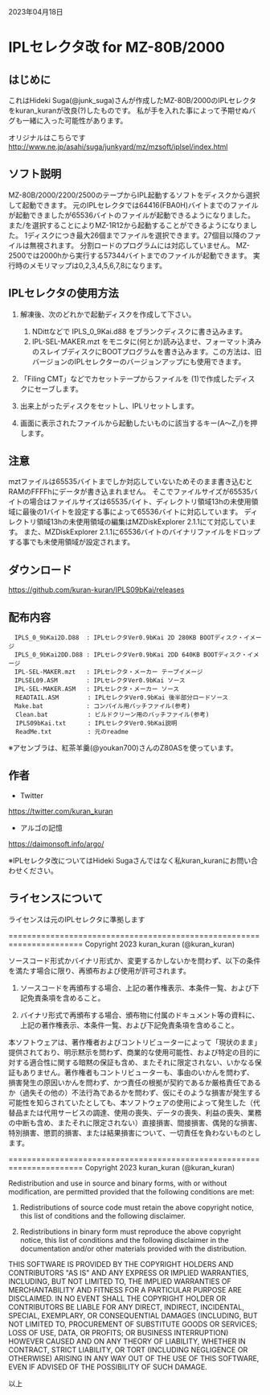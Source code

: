 2023年04月18日

# IPLセレクタ改 for MZ-80B/2000

## はじめに
これはHideki Suga(@junk_suga)さんが作成したMZ-80B/2000のIPLセレクタをkuran_kuranが改良(?)したものです。
私が手を入れた事によって予期せぬバグも一緒に入った可能性があります。

オリジナルはこちらです  
http://www.ne.jp/asahi/suga/junkyard/mz/mzsoft/iplsel/index.html

## ソフト説明
MZ-80B/2000/2200/2500のテープからIPL起動するソフトをディスクから選択して起動できます。
元のIPLセレクタでは64416(FBA0H)バイトまでのファイルが起動できましたが65536バイトのファイルが起動できるようになりました。
また/を選択することによりMZ-1R12から起動することができるようになりました。
1ディスクにつき最大26個までファイルを選択できます。27個目以降のファイルは無視されます。
分割ロードのプログラムには対応していません。
MZ-2500では2000hから実行する57344バイトまでのファイルが起動できます。
実行時のメモリマップは0,2,3,4,5,6,7,8になります。

## IPLセレクタの使用方法
1. 解凍後、次のどれかで起動ディスクを作成して下さい。
	1. NDittなどで IPLS_0_9Kai.d88 をブランクディスクに書き込みます。
	1. IPL-SEL-MAKER.mzt をモニタに(何とか)読み込ませ、フォーマット済みのスレイブディスクにBOOTプログラムを書き込みます。この方法は、旧バージョンのIPLセレクターのバージョンアップにも使用できます。

1. 「Filing CMT」などでカセットテープからファイルを (1)で作成したディスクにセーブします。

1. 出来上がったディスクをセットし、IPLリセットします。

1. 画面に表示されたファイルから起動したいものに該当するキー(A～Z,/)を押します。

## 注意
mztファイルは65535バイトまでしか対応していないためそのまま書き込むとRAMのFFFFhにデータが書き込まれません。
そこでファイルサイズが65535バイトの場合はファイルサイズは65535バイト、ディレクトリ領域13hの未使用領域に最後の1バイトを設定する事によって65536バイトに対応しています。
ディレクトリ領域13hの未使用領域の編集はMZDiskExplorer 2.1.1にて対応しています。
また、MZDiskExplorer 2.1.1に65536バイトのバイナリファイルをドロップする事でも未使用領域が設定されます。

## ダウンロード

https://github.com/kuran-kuran/IPLS09bKai/releases

## 配布内容
```
　IPLS_0_9bKai2D.D88  : IPLセレクタVer0.9bKai 2D 280KB BOOTディスク・イメージ
　IPLS_0_9bKai2DD.D88 : IPLセレクタVer0.9bKai 2DD 640KB BOOTディスク・イメージ
　IPL-SEL-MAKER.mzt   : IPLセレクタ・メーカー テープイメージ
　IPLSEL09.ASM        : IPLセレクタVer0.9bKai ソース
　IPL-SEL-MAKER.ASM   : IPLセレクタ・メーカー ソース
  READTAIL.ASM        : IPLセレクタVer0.9bKai 後半部分ロードソース
　Make.bat            : コンパイル用バッチファイル(参考)
  Clean.bat           : ビルドクリーン用のバッチファイル(参考)
  IPLS09bKai.txt      : IPLセレクタVer0.9bKai説明
  ReadMe.txt          : 元のreadme
```
※アセンブラは、紅茶羊羹(@youkan700)さんのZ80ASを使っています。

## 作者
- Twitter

https://twitter.com/kuran_kuran

- アルゴの記憶

https://daimonsoft.info/argo/

※IPLセレクタ改についてはHideki Sugaさんではなく私kuran_kuranにお問い合わせください。

## ライセンスについて
ライセンスは元のIPLセレクタに準拠します

======================================================================
Copyright 2023 kuran_kuran (@kuran_kuran)

ソースコード形式かバイナリ形式か、変更するかしないかを問わず、以下の条件を満たす場合に限り、再頒布および使用が許可されます。

1. ソースコードを再頒布する場合、上記の著作権表示、本条件一覧、および下記免責条項を含めること。

2. バイナリ形式で再頒布する場合、頒布物に付属のドキュメント等の資料に、上記の著作権表示、本条件一覧、および下記免責条項を含めること。

本ソフトウェアは、著作権者およびコントリビューターによって「現状のまま」提供されており、明示黙示を問わず、商業的な使用可能性、および特定の目的に対する適合性に関する暗黙の保証も含め、またそれに限定されない、いかなる保証もありません。著作権者もコントリビューターも、事由のいかんを問わず、 損害発生の原因いかんを問わず、かつ責任の根拠が契約であるか厳格責任であるか（過失その他の）不法行為であるかを問わず、仮にそのような損害が発生する可能性を知らされていたとしても、本ソフトウェアの使用によって発生した（代替品または代用サービスの調達、使用の喪失、データの喪失、利益の喪失、業務の中断も含め、またそれに限定されない）直接損害、間接損害、偶発的な損害、特別損害、懲罰的損害、または結果損害について、一切責任を負わないものとします。


======================================================================
Copyright 2023 kuran_kuran (@kuran_kuran)


Redistribution and use in source and binary forms, with or without modification, are permitted provided that the following conditions are met:

1. Redistributions of source code must retain the above copyright notice, this list of conditions and the following disclaimer.

2. Redistributions in binary form must reproduce the above copyright notice, this list of conditions and the following disclaimer in the documentation and/or other materials provided with the distribution.

THIS SOFTWARE IS PROVIDED BY THE COPYRIGHT HOLDERS AND CONTRIBUTORS "AS IS" AND ANY EXPRESS OR IMPLIED WARRANTIES, INCLUDING, BUT NOT LIMITED TO, THE IMPLIED WARRANTIES OF MERCHANTABILITY AND FITNESS FOR A PARTICULAR PURPOSE ARE DISCLAIMED. IN NO EVENT SHALL THE COPYRIGHT HOLDER OR CONTRIBUTORS BE LIABLE FOR ANY DIRECT, INDIRECT, INCIDENTAL, SPECIAL, EXEMPLARY, OR CONSEQUENTIAL DAMAGES (INCLUDING, BUT NOT LIMITED TO, PROCUREMENT OF SUBSTITUTE GOODS OR SERVICES; LOSS OF USE, DATA, OR PROFITS; OR BUSINESS INTERRUPTION) HOWEVER CAUSED AND ON ANY THEORY OF LIABILITY, WHETHER IN CONTRACT, STRICT LIABILITY, OR TORT (INCLUDING NEGLIGENCE OR OTHERWISE) ARISING IN ANY WAY OUT OF THE USE OF THIS SOFTWARE, EVEN IF ADVISED OF THE POSSIBILITY OF SUCH DAMAGE.


以上
